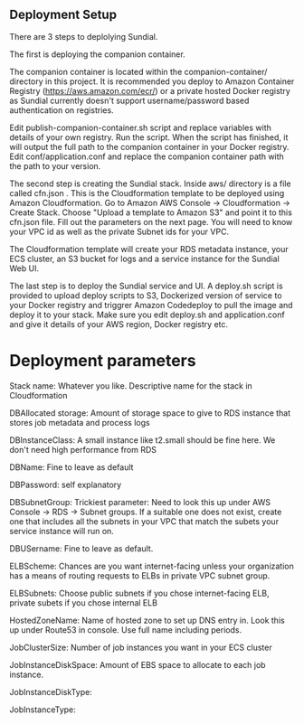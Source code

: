 ## Deployment Setup

There are 3 steps to deplolying Sundial.

The first is deploying the companion container.

The companion container is located within the companion-container/ directory in this project. It is recommended you deploy to Amazon Container Registry (https://aws.amazon.com/ecr/) or a private hosted Docker registry as Sundial currently doesn't support username/password based authentication on registries.

Edit publish-companion-container.sh script and replace variables with details of your own registry. Run the script.
When the script has finished, it will output the full path to the companion container in your Docker registry. Edit conf/application.conf and replace the companion container path with the path to your version. 

The second step is creating the Sundial stack. 
Inside aws/ directory is a file called cfn.json . This is the Cloudformation template to be deployed using Amazon Cloudformation. 
Go to Amazon AWS Console -> Cloudformation -> Create Stack. Choose "Upload a template to Amazon S3" and point it to this cfn.json file. Fill out the parameters on the next page. You will need to know your VPC id as well as the private Subnet ids for your VPC.

The Cloudformation template will create your RDS metadata instance, your ECS cluster, an S3 bucket for logs and a service instance for the Sundial Web UI.

The last step is to deploy the Sundial service and UI. A deploy.sh script is provided to upload deploy scripts to S3, Dockerized version of service to your Docker registry and triggrer Amazon Codedeploy to pull the image and deploy it to your stack. Make sure you edit deploy.sh and application.conf and give it details of your AWS region, Docker registry etc.

# Deployment parameters

Stack name: Whatever you like. Descriptive name for the stack in Cloudformation

DBAllocated storage: Amount of storage space to give to RDS instance that stores job metadata and process logs

DBInstanceClass: A small instance like t2.small should be fine here. We don't need high performance from RDS

DBName: Fine to leave as default

DBPassword: self explanatory

DBSubnetGroup: Trickiest parameter: Need to look this up under AWS Console -> RDS -> Subnet groups. If a suitable one does not exist, create one that includes all the subnets in your VPC that match the subets your service instance will run on.

DBUSername: Fine to leave as default.

ELBScheme: Chances are you want internet-facing unless your organization has a means of routing requests to ELBs in private VPC subnet group.

ELBSubnets: Choose public subnets if you chose internet-facing ELB, private subets if you chose internal ELB

HostedZoneName: Name of hosted zone to set up DNS entry in. Look this up under Route53 in console. Use full name including periods.

JobClusterSize: Number of job instances you want in your ECS cluster

JobInstanceDiskSpace: Amount of EBS space to allocate to each job instance.

JobInstanceDiskType:
 
JobInstanceType:
 
